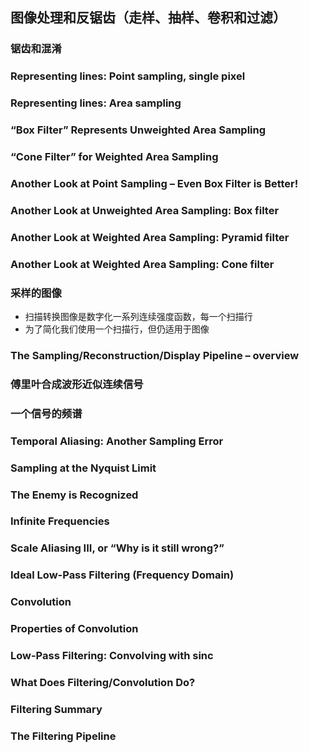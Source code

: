 ## 图像处理和反锯齿（走样、抽样、卷积和过滤） ##

### 锯齿和混淆 ###

### Representing lines: Point sampling, single pixel ###

### Representing lines: Area sampling ###

### “Box Filter” Represents Unweighted  Area Sampling ###

### “Cone Filter” for Weighted Area Sampling ###

### Another Look at Point Sampling – Even Box Filter is Better! ###

### Another Look at Unweighted  Area Sampling: Box filter ###

### Another Look at Weighted Area Sampling: Pyramid filter ###

### Another Look at Weighted Area Sampling: Cone filter ###

### 采样的图像 ###
- 扫描转换图像是数字化一系列连续强度函数，每一个扫描行
- 为了简化我们使用一个扫描行，但仍适用于图像

### The Sampling/Reconstruction/Display Pipeline – overview ###

### 傅里叶合成波形近似连续信号 ###

### 一个信号的频谱 ###

### Temporal Aliasing:  Another Sampling Error ###

### Sampling at the Nyquist Limit ###

### The Enemy is Recognized ###

### Infinite Frequencies ###

### Scale  Aliasing III, or “Why is it still wrong?” ###

### Ideal Low-Pass Filtering (Frequency Domain) ###

### Convolution ###

### Properties of Convolution ###

### Low-Pass Filtering: Convolving with sinc ###

### What Does Filtering/Convolution Do? ###

### Filtering Summary ###

### The Filtering Pipeline ###